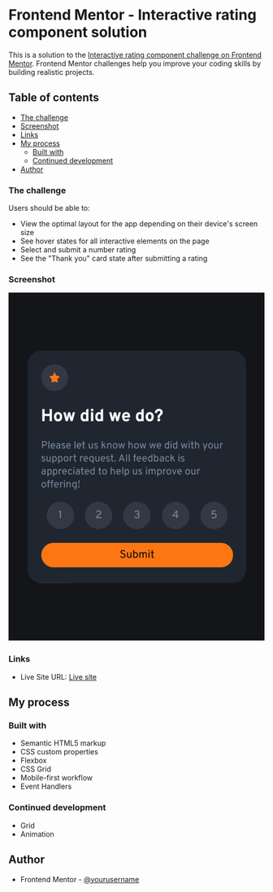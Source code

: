 # Frontend Mentor - Interactive rating component solution

This is a solution to the [Interactive rating component challenge on Frontend Mentor](https://www.frontendmentor.io/challenges/interactive-rating-component-koxpeBUmI). Frontend Mentor challenges help you improve your coding skills by building realistic projects. 

## Table of contents


- [The challenge](#the-challenge)
- [Screenshot](#screenshot)
- [Links](#links)
- [My process](#my-process)
  - [Built with](#built-with)
  - [Continued development](#continued-development)
- [Author](#author)





### The challenge

Users should be able to:

- View the optimal layout for the app depending on their device's screen size
- See hover states for all interactive elements on the page
- Select and submit a number rating
- See the "Thank you" card state after submitting a rating

### Screenshot


![](./images/127.0.0.1_5500_index.html.png)


### Links

- Live Site URL: [Live site](https://greeshman32.github.io/Interactive-Rating/)

## My process

### Built with

- Semantic HTML5 markup
- CSS custom properties
- Flexbox
- CSS Grid
- Mobile-first workflow
- Event Handlers



### Continued development

- Grid
- Animation



## Author

- Frontend Mentor - [@yourusername](https://www.frontendmentor.io/profile/greeshman32)



